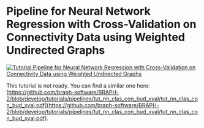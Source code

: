 # Pipeline for Neural Network Regression with Cross-Validation on Connectivity Data using Weighted Undirected Graphs

[![Tutorial Pipeline for Neural Network Regression with Cross-Validation on Connectivity Data using Weighted Undirected Graphs](https://img.shields.io/badge/PDF-Download-red?style=flat-square&logo=adobe-acrobat-reader)](tut_nn_reg_con_but_m_xval.pdf)

This tutorial is not ready. You can find a similar one here: [https://github.com/braph-software/BRAPH-2/blob/develop/tutorials/pipelines/tut_nn_clas_con_bud_xval/tut_nn_clas_con_bud_xval.pdf](https://github.com/braph-software/BRAPH-2/blob/develop/tutorials/pipelines/tut_nn_clas_con_bud_xval/tut_nn_clas_con_bud_xval.pdf).
